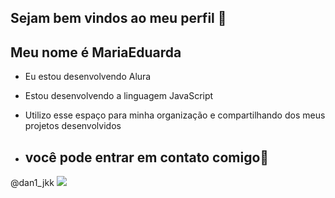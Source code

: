 ## Sejam bem vindos ao meu perfil 💙
## Meu nome é MariaEduarda

- Eu estou desenvolvendo Alura
- Estou desenvolvendo a linguagem JavaScript
- Utilizo esse espaço para minha organização e compartilhando dos meus projetos desenvolvidos

- ## você pode entrar em contato comigo📧

 @dan1_jkk
![](https://media.tenor.com/Qah-WbLsIPsAAAAM/loveyou-hello.gif)

